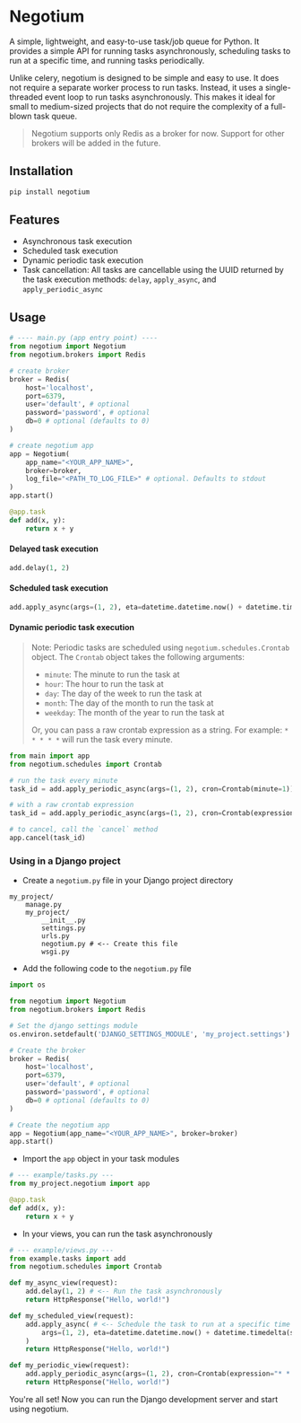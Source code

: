 # Negotium

A simple, lightweight, and easy-to-use task/job queue for Python. It provides a simple API for running tasks asynchronously, scheduling tasks to run at a specific time, and running tasks periodically.

Unlike celery, negotium is designed to be simple and easy to use. It does not require a separate worker process to run tasks. Instead, it uses a single-threaded event loop to run tasks asynchronously. This makes it ideal for small to medium-sized projects that do not require the complexity of a full-blown task queue.

> Negotium supports only Redis as a broker for now. Support for other brokers will be added in the future.

## Installation

```bash
pip install negotium
```

## Features

- Asynchronous task execution
- Scheduled task execution
- Dynamic periodic task execution
- Task cancellation: All tasks are cancellable using the UUID returned by the task execution methods: `delay`, `apply_async`, and `apply_periodic_async`

## Usage

```python
# ---- main.py (app entry point) ----
from negotium import Negotium
from negotium.brokers import Redis

# create broker
broker = Redis(
    host='localhost',
    port=6379,
    user='default', # optional
    password='password', # optional
    db=0 # optional (defaults to 0)
)

# create negotium app
app = Negotium(
    app_name="<YOUR_APP_NAME>", 
    broker=broker,
    log_file="<PATH_TO_LOG_FILE>" # optional. Defaults to stdout
)
app.start()

@app.task
def add(x, y):
    return x + y
```

#### Delayed task execution

```python
add.delay(1, 2)
```

#### Scheduled task execution

```python
add.apply_async(args=(1, 2), eta=datetime.datetime.now() + datetime.timedelta(seconds=10))
```

#### Dynamic periodic task execution

> Note: Periodic tasks are scheduled using `negotium.schedules.Crontab` object. The `Crontab` object takes the following arguments:
> - `minute`: The minute to run the task at
> - `hour`: The hour to run the task at
> - `day`: The day of the week to run the task at
> - `month`: The day of the month to run the task at
> - `weekday`: The month of the year to run the task at
> 
> Or, you can pass a raw crontab expression as a string. For example: `* * * * *` will run the task every minute.


```python
from main import app
from negotium.schedules import Crontab

# run the task every minute
task_id = add.apply_periodic_async(args=(1, 2), cron=Crontab(minute=1))

# with a raw crontab expression
task_id = add.apply_periodic_async(args=(1, 2), cron=Crontab(expression="* * * * *"))

# to cancel, call the `cancel` method
app.cancel(task_id)
```

### Using in a Django project

- Create a `negotium.py` file in your Django project directory
```
my_project/
    manage.py
    my_project/
        __init__.py
        settings.py
        urls.py
        negotium.py # <-- Create this file
        wsgi.py
```

- Add the following code to the `negotium.py` file
```python
import os

from negotium import Negotium
from negotium.brokers import Redis

# Set the django settings module
os.environ.setdefault('DJANGO_SETTINGS_MODULE', 'my_project.settings')

# Create the broker
broker = Redis(
    host='localhost',
    port=6379,
    user='default', # optional
    password='password', # optional
    db=0 # optional (defaults to 0)
)

# Create the negotium app
app = Negotium(app_name="<YOUR_APP_NAME>", broker=broker)
app.start()
```

- Import the `app` object in your task modules
```python
# --- example/tasks.py ---
from my_project.negotium import app

@app.task
def add(x, y):
    return x + y
```

- In your views, you can run the task asynchronously
```python
# --- example/views.py ---
from example.tasks import add
from negotium.schedules import Crontab

def my_async_view(request):
    add.delay(1, 2) # <-- Run the task asynchronously
    return HttpResponse("Hello, world!")

def my_scheduled_view(request):
    add.apply_async( # <-- Schedule the task to run at a specific time
        args=(1, 2), eta=datetime.datetime.now() + datetime.timedelta(seconds=10)
    )
    return HttpResponse("Hello, world!")

def my_periodic_view(request):
    add.apply_periodic_async(args=(1, 2), cron=Crontab(expression="* * * * *"))
    return HttpResponse("Hello, world!")
```

You're all set! Now you can run the Django development server and start using negotium.
